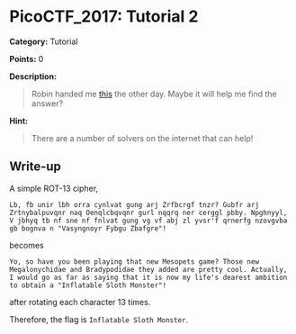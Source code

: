 # PicoCTF_2017: Tutorial 2

**Category:** Tutorial

**Points:** 0

**Description:**

>Robin handed me [this](message.txt) the other day. Maybe it will help me find the answer?

**Hint:**

>There are a number of solvers on the internet that can help!

## Write-up
A simple ROT-13 cipher,

    Lb, fb unir lbh orra cynlvat gung arj Zrfbcrgf tnzr? Gubfr arj Zrtnybalpuvqnr naq Oenqlcbqvqnr gurl nqqrq ner cerggl pbby. Npghnyyl, V jbhyq tb nf sne nf fnlvat gung vg vf abj zl yvsr'f qrnerfg nzovgvba gb bognva n "Vasyngnoyr Fybgu Zbafgre"!

becomes

    Yo, so have you been playing that new Mesopets game? Those new Megalonychidae and Bradypodidae they added are pretty cool. Actually, I would go as far as saying that it is now my life's dearest ambition to obtain a "Inflatable Sloth Monster"!

after rotating each character 13 times.

Therefore, the flag is `Inflatable Sloth Monster`.
<!--stackedit_data:
eyJoaXN0b3J5IjpbLTEzNjA4NDI0OTRdfQ==
-->